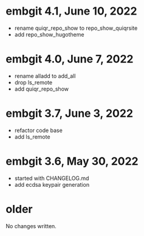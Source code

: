 # embgit 4.1, June 10, 2022

- rename quiqr_repo_show to repo_show_quiqrsite
- add repo_show_hugotheme

# embgit 4.0, June 7, 2022

- rename alladd to add_all
- drop ls_remote
- add quiqr_repo_show

# embgit 3.7, June 3, 2022

- refactor code base
- add ls_remote

# embgit 3.6, May 30, 2022

- started with CHANGELOG.md
- add ecdsa keypair generation

# older

No changes written.
